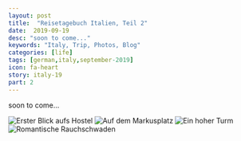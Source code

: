 ```yaml
---
layout: post
title:  "Reisetagebuch Italien, Teil 2"
date:  2019-09-19
desc: "soon to come..."
keywords: "Italy, Trip, Photos, Blog"
categories: [life]
tags: [german,italy,september-2019]
icon: fa-heart
story: italy-19
part: 2
---
```


soon to come...

<img src="https://www.dropbox.com/s/ypxe5ep7pkexx1i/Foto%2001.09.19%2C%2014%2035%2029.jpg?raw=1" class="right" alt="Erster Blick aufs Hostel"/>

<img src="https://www.dropbox.com/s/mueejl7htqkmgdh/Foto%2001.09.19%2C%2017%2046%2037.jpg?raw=1" class="" alt="Auf dem Markusplatz"/>

<img src="https://www.dropbox.com/s/cooc2rxzjc8m16r/Foto%2001.09.19%2C%2017%2047%2012.jpg?raw=1" class="right" alt="Ein hoher Turm"/>

<img src="https://www.dropbox.com/s/ni9kgws4g9bam0p/Foto%2001.09.19%2C%2018%2047%2012.jpg?raw=1" class="left" alt="Romantische Rauchschwaden"/>